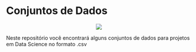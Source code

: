 # Conjuntos de Dados


<p align="center">
  <img src="Background_datasets.png" >
</p>

Neste repositório você encontrará alguns conjuntos de dados para projetos em Data Science no formato .csv
